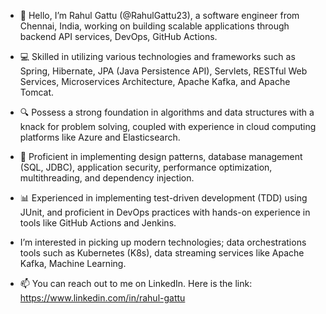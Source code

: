 - 👋 Hello, I’m Rahul Gattu (@RahulGattu23), a software engineer from Chennai, India, working on building scalable applications through backend API services, DevOps, GitHub Actions.

- 💻 Skilled in utilizing various technologies and frameworks such as Spring, Hibernate, JPA (Java Persistence API), Servlets, RESTful Web Services, Microservices Architecture, Apache Kafka, and Apache Tomcat.

- 🔍 Possess a strong foundation in algorithms and data structures with a knack for problem solving, coupled with experience in cloud computing platforms like Azure and Elasticsearch.

- 🔧 Proficient in implementing design patterns, database management (SQL, JDBC), application security, performance optimization, multithreading, and dependency injection.

- 📊 Experienced in implementing test-driven development (TDD) using JUnit, and proficient in DevOps practices with hands-on experience in tools like GitHub Actions and Jenkins.

- I’m interested in picking up modern technologies; data orchestrations tools such as Kubernetes (K8s), data streaming services like Apache Kafka, Machine Learning.

- 📫 You can reach out to me on LinkedIn. Here is the link:
      https://www.linkedin.com/in/rahul-gattu


<!---
RahulGattu23/RahulGattu23 is a ✨ special ✨ repository because its `README.md` (this file) appears on your GitHub profile.
You can click the Preview link to take a look at your changes.
--->
